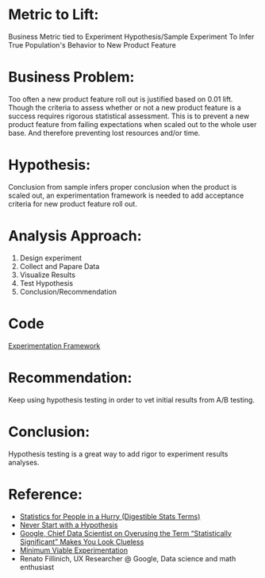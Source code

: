 # Metric to Lift:

Business Metric tied to Experiment Hypothesis/Sample Experiment To Infer True Population's Behavior to New Product Feature


# Business Problem:

Too often a new product feature roll out is justified based on 0.01 lift. Though the criteria to assess whether or not a new product feature is a success
requires rigorous statistical assessment. This is to prevent a new product feature from failing expectations when scaled out to the whole user base. And 
therefore preventing lost resources and/or time.

# Hypothesis: 

Conclusion from sample infers proper conclusion when the product is scaled out, an experimentation framework is needed 
to add acceptance criteria for new product feature roll out.

# Analysis Approach:

1. Design experiment
2. Collect and Papare Data
3. Visualize Results
4. Test Hypothesis
5. Conclusion/Recommendation

# Code

[Experimentation Framework](https://nbviewer.org/github/mindyng/2022-Business-Projects/blob/main/experimentation-framework.ipynb)

# Recommendation: 

Keep using hypothesis testing in order to vet initial results from A/B testing.   

# Conclusion:

Hypothesis testing is a great way to add rigor to experiment results analyses.

# Reference: 
* [Statistics for People in a Hurry (Digestible Stats Terms)](https://towardsdatascience.com/statistics-for-people-in-a-hurry-a9613c0ed0b)
* [Never Start with a Hypothesis](https://towardsdatascience.com/hypothesis-testing-decoded-for-movers-and-shakers-bfc2bc34da41)
* [Google, Chief Data Scientist on Overusing the Term “Statistically Significant” Makes You Look Clueless](https://towardsdatascience.com/overusing-the-term-statistically-significant-makes-you-look-clueless-f96e1ad1a78e)
* [Minimum Viable Experimentation](https://roundup.getdbt.com/p/ep-36-minimum-viable-experimentation?utm_source=substack&utm_medium=email)
* Renato Fillinich, UX Researcher @ Google, Data science and math enthusiast

